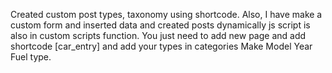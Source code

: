 Created custom post types, taxonomy using shortcode.
Also, I have make a custom form and inserted data and created posts dynamically
js script is also in custom scripts function.
You just need to add new page and add shortcode [car_entry]
and add your types in categories
Make
Model 
Year 
Fuel type.

